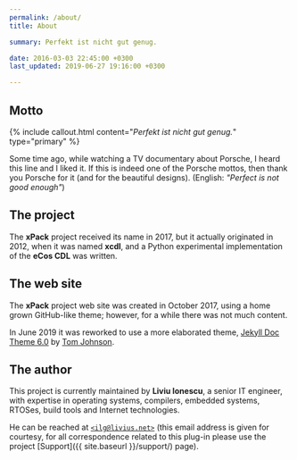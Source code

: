 ```yaml
---
permalink: /about/
title: About

summary: Perfekt ist nicht gut genug.

date: 2016-03-03 22:45:00 +0300
last_updated: 2019-06-27 19:16:00 +0300

---
```


## Motto

{% include callout.html content="_Perfekt ist nicht gut genug._" type="primary" %}

Some time ago, while watching a TV documentary about Porsche, I heard 
this line and I liked it. If this is indeed one of the Porsche mottos, 
then thank you Porsche for it (and for the beautiful designs). 
(English: _"Perfect is not good enough"_)

## The project

The **xPack** project received its name in 2017, but it actually originated 
in 2012, when it was named **xcdl**, and a Python experimental implementation 
of the **eCos CDL** was written.

## The web site

The **xPack** project web site was created in October 2017, using a home 
grown GitHub-like theme; however, for a while there was not much content.

In June 2019 it was reworked to use a 
more elaborated theme, [Jekyll Doc Theme 6.0](https://idratherbewriting.com/documentation-theme-jekyll/) by [Tom Johnson](https://github.com/tomjoht).

## The author

This project is currently maintained by **Liviu Ionescu**, a senior IT 
engineer, with expertise in operating systems, compilers, embedded 
systems, RTOSes, build tools and Internet technologies.

He can be reached at [`<ilg@livius.net>`](mailto:ilg@livius.net) (this email 
address is given for courtesy, for all correspondence related to this 
plug-in please use the project [Support]({{ site.baseurl }}/support/) page).
